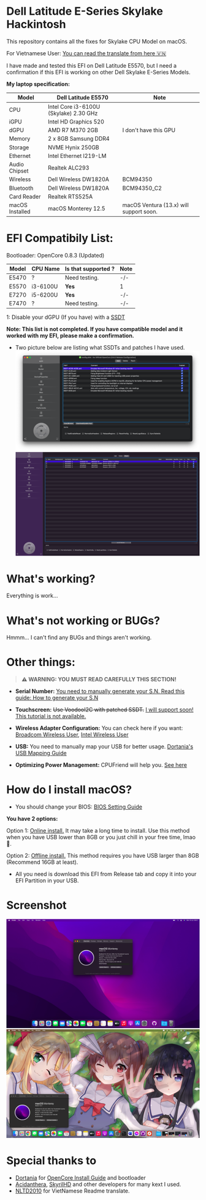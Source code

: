 # Dell Latitude E-Series Skylake Hackintosh
This repository contains all the fixes for Skylake CPU Model on macOS.

For Vietnamese User: [You can read the translate from here 🇻🇳](https://github.com/quynkk1/e-series-skylake-hackintosh-dell/blob/main/README-VN.md)

I have made and tested this EFI on Dell Latitude E5570, but I need a confirmation if this EFI is working on other Dell Skylake E-Series Models.

**My laptop specification:**

| Model  | Dell Latitude E5570 | Note |
| ------------- | ------------- | --------|
| CPU | Intel Core i3-6100U (Skylake) 2.30 GHz | |
| iGPU | Intel HD Graphics 520  | |
| dGPU | AMD R7 M370 2GB  |I don't have this GPU |
| Memory | 2 x 8GB Samsung DDR4 |  |
| Storage | NVME Hynix 250GB |  |
| Ethernet | Intel Ethernet I219-LM |  |
| Audio Chipset | Realtek ALC293 |  |
| Wireless | Dell Wireless DW1820A | BCM94350 |
| Bluetooth | Dell Wireless DW1820A | BCM94350_C2 |
| Card Reader | Realtek RTS525A |  |
| macOS Installed | macOS Monterey 12.5 | macOS Ventura (13.x) will support soon. |

# EFI Compatibily List:
Bootloader: OpenCore 0.8.3 (Updated)


| Model | CPU Name | Is that supported ? | Note |
| ---- | ------ | ------ | ----- |
| E5470 |  ? | Need testing. | -/- |
| E5570 |  i3-6100U | **Yes** | 1 |
| E7270 |  i5-6200U | **Yes** | -/- |
| E7470 |  ? | Need testing. | -/- |

1: Disable your dGPU (If you have) with a [SSDT](https://dortania.github.io/Getting-Started-With-ACPI/Laptops/laptop-disable.html)

**Note: This list is not completed. If you have compatible model and it worked with my EFI, please make a confirmation.**

- Two picture below are listing what SSDTs and patches I have used.
![ACPI-SSDTs](https://github.com/quynkk1/e-series-skylake-hackintosh-dell/blob/main/Image/ACPI/ACPI-SSDTs.png)
![ACPI-Patches](https://github.com/quynkk1/e-series-skylake-hackintosh-dell/blob/main/Image/ACPI/ACPI-Patches.png)

# What's working?
Everything is work...

# What's not working or BUGs?
Hmmm... I can't find any BUGs and things aren't working.

# Other things:
> **⚠️ WARNING: YOU MUST READ CAREFULLY THIS SECTION!**

- **Serial Number:** [You need to manually generate your S.N. Read this guide: How to generate your S.N]()

- **Touchscreen:** ~~Use VoodooI2C with patched SSDT.~~ [I will support soon! This tutorial is not available.]()

- **Wireless Adapter Configuration:** You can check here if you want: [Broadcom Wireless User](https://github.com/quynkk1/e-series-skylake-hackintosh-dell/blob/main/Tutorials/Wireless-Broadcom.md), [Intel Wireless User](https://github.com/quynkk1/e-series-skylake-hackintosh-dell/blob/main/Tutorials/Wireless-Intel.md)

- **USB:** You need to manually map your USB for better usage. [Dortania's USB Mapping Guide](https://dortania.github.io/OpenCore-Post-Install/usb/intel-mapping/intel.html)

- **Optimizing Power Management:** CPUFriend will help you. [See here](https://dortania.github.io/OpenCore-Post-Install/universal/pm.html#using-cpu-friend)

# How do I install macOS?

- You should change your BIOS: [BIOS Setting Guide](https://github.com/quynkk1/e-series-skylake-hackintosh-dell/blob/main/Tutorials/BIOS.md)

**You have 2 options:**

Option 1: [Online install.](https://dortania.github.io/OpenCore-Install-Guide/installer-guide/) It may take a long time to install. Use this method when you have USB lower than 8GB or you just chill in your free time, lmao 🐸.

Option 2: [Offline install.]() This method requires you have USB larger than 8GB (Recommend 16GB at least).

- All you need is download this EFI from Release tab and copy it into your EFI Partition in your USB.

# Screenshot
![SCS1](https://github.com/quynkk1/e-series-skylake-hackintosh-dell/blob/main/Image/Image.jpeg)
![SCS2](https://github.com/quynkk1/e-series-skylake-hackintosh-dell/blob/main/Image/Image%202.png)

# Special thanks to
- [Dortania](https://github.com/dortania) for [OpenCore Install Guide](https://dortania.github.io/OpenCore-Install-Guide/) and bootloader
- [Acidanthera](https://github.com/acidanthera), [SkyrilHD](https://github.com/SkyrilHD) and other developers for many kext I used.
- [NLTD2010](https://github.com/NLTD2010) for VietNamese Readme translate.
